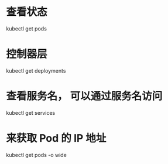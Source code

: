
# 查看状态
kubectl get pods

# 控制器层
kubectl get deployments

# 查看服务名， 可以通过服务名访问
kubectl get services

# 来获取  Pod 的 IP 地址
kubectl get pods -o wide 